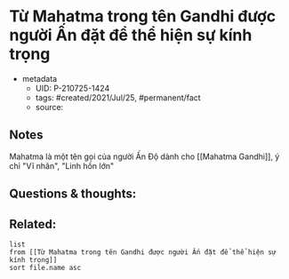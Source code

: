 # Từ Mahatma trong tên Gandhi được người Ấn đặt để thể hiện sự kính trọng

- metadata
	- UID: P-210725-1424
	- tags: #created/2021/Jul/25, #permanent/fact 
	- source: 

## Notes
Mahatma là một tên gọi của người Ấn Độ dành cho [[Mahatma Gandhi]], ý chỉ "Vĩ nhân", "Linh hồn lớn"

## Questions & thoughts:

## Related:
```dataview
list
from [[Từ Mahatma trong tên Gandhi được người Ấn đặt để thể hiện sự kính trọng]]
sort file.name asc
```
